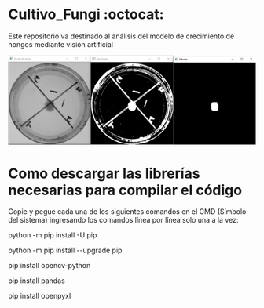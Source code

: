 # Cultivo_Fungi :octocat:
Este repositorio va destinado al análisis del modelo de crecimiento de hongos mediante visión artificial 

<img src="Cultivo.PNG" />

# Como descargar las librerías necesarias para compilar el código 
Copie y pegue cada una de los siguientes comandos en el CMD (Símbolo del sistema) ingresando los comandos línea por línea solo una a la vez:

python -m pip install -U pip

python -m pip install --upgrade pip

pip install opencv-python

pip install pandas

pip install openpyxl
